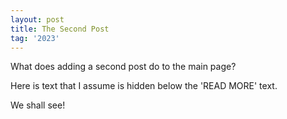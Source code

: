 ```yaml
---
layout: post
title: The Second Post
tag: '2023'
---
```


What does adding a second post do to the main page? 



Here is text that I assume is hidden below the 'READ MORE' text.

We shall see! 
